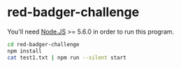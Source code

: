# red-badger-challenge

You'll need [Node.JS](https://nodejs.org/en/) >= 5.6.0 in order to run this program.

```sh
cd red-badger-challenge
npm install
cat test1.txt | npm run --silent start
```
